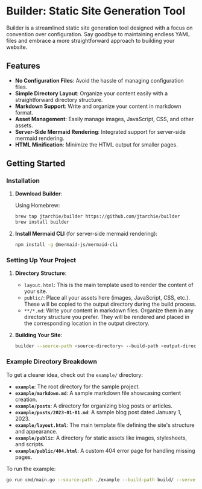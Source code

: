 # Builder: Static Site Generation Tool

Builder is a streamlined static site generation tool designed with a focus on
convention over configuration. Say goodbye to maintaining endless YAML files and
embrace a more straightforward approach to building your website.

## Features

- **No Configuration Files**: Avoid the hassle of managing configuration files.
- **Simple Directory Layout**: Organize your content easily with a
  straightforward directory structure.
- **Markdown Support**: Write and organize your content in markdown format.
- **Asset Management**: Easily manage images, JavaScript, CSS, and other assets.
- **Server-Side Mermaid Rendering**: Integrated support for server-side mermaid
  rendering.
- **HTML Minification**: Minimize the HTML output for smaller pages.

## Getting Started

### Installation

1. **Download Builder**:

   Using Homebrew:
   ```bash
   brew tap jtarchie/builder https://github.com/jtarchie/builder
   brew install builder
   ```

2. **Install Mermaid CLI** (for server-side mermaid rendering):

   ```bash
   npm install -g @mermaid-js/mermaid-cli
   ```

### Setting Up Your Project

1. **Directory Structure**:

   - `layout.html`: This is the main template used to render the content of your
     site.
   - `public/`: Place all your assets here (images, JavaScript, CSS, etc.).
     These will be copied to the output directory during the build process.
   - `**/*.md`: Write your content in markdown files. Organize them in any
     directory structure you prefer. They will be rendered and placed in the
     corresponding location in the output directory.

2. **Building Your Site**:

   ```bash
   builder --source-path <source-directory> --build-path <output-directory>
   ```

### Example Directory Breakdown

To get a clearer idea, check out the `example/` directory:

- **`example`**: The root directory for the sample project.
- **`example/markdown.md`**: A sample markdown file showcasing content creation.
- **`example/posts`**: A directory for organizing blog posts or articles.
- **`example/posts/2023-01-01.md`**: A sample blog post dated January 1, 2023.
- **`example/layout.html`**: The main template file defining the site's
  structure and appearance.
- **`example/public`**: A directory for static assets like images, stylesheets,
  and scripts.
- **`example/public/404.html`**: A custom 404 error page for handling missing
  pages.

To run the example:

```bash
go run cmd/main.go --source-path ./example --build-path build/ --serve
```
